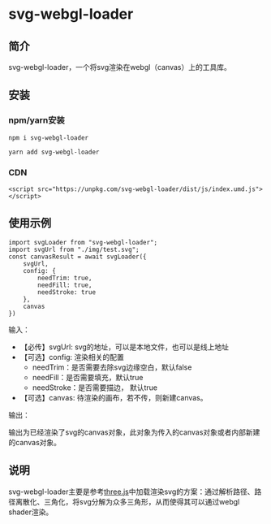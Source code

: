 # svg-webgl-loader
## 简介
svg-webgl-loader，一个将svg渲染在webgl（canvas）上的工具库。
## 安装
### npm/yarn安装
```
npm i svg-webgl-loader
```
```
yarn add svg-webgl-loader
```
### CDN
```
<script src="https://unpkg.com/svg-webgl-loader/dist/js/index.umd.js"></script>

```

## 使用示例
```
import svgLoader from "svg-webgl-loader";
import svgUrl from "./img/test.svg";
const canvasResult = await svgLoader({
	svgUrl,
	config: {
		needTrim: true,
		needFill: true,
		needStroke: true
	},
	canvas
})
```
输入：
* 【必传】svgUrl: svg的地址，可以是本地文件，也可以是线上地址
* 【可选】config: 渲染相关的配置
  * needTrim：是否需要去除svg边缘空白，默认false
  * needFill：是否需要填充，默认true
  * needStroke：是否需要描边， 默认true
* 【可选】canvas: 待渲染的画布，若不传，则新建canvas。

输出：

输出为已经渲染了svg的canvas对象，此对象为传入的canvas对象或者内部新建的canvas对象。

## 说明
svg-webgl-loader主要是参考[three.js](https://github.com/mrdoob/three.js/blob/dev/examples/webgl_loader_svg.html)中加载渲染svg的方案：通过解析路径、路径离散化、三角化，将svg分解为众多三角形，从而使得其可以通过webgl shader渲染。


